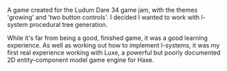 A game created for the Ludum Dare 34 game jam, with the themes 'growing' and 'two button controls'. I decided I wanted to work with l-system procedural tree generation.

While it's far from being a good, finished game, it was a good learning experience. As well as working out how to implement l-systems, it was my first real experience working with Luxe, a powerful but poorly documented 2D entity-component model game engine for Haxe.
